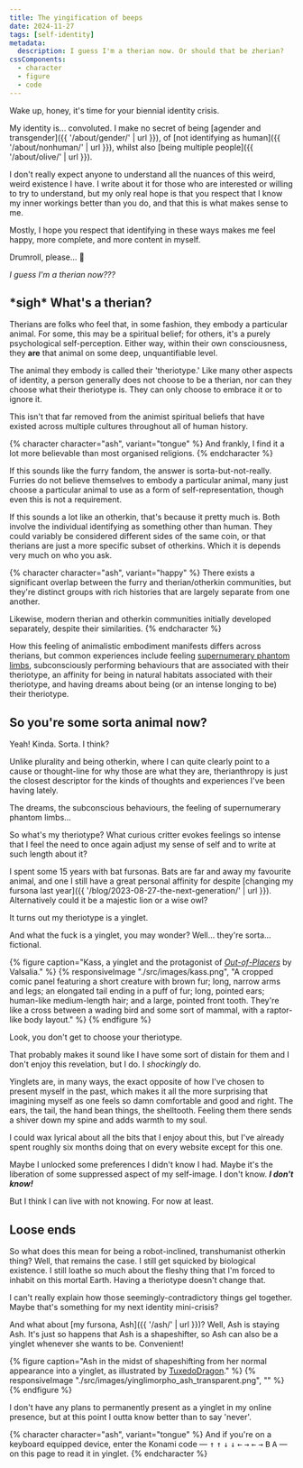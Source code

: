 ```yaml
---
title: The yingification of beeps
date: 2024-11-27
tags: [self-identity]
metadata:
  description: I guess I'm a therian now. Or should that be zherian?
cssComponents:
  - character
  - figure
  - code
---
```


Wake up, honey, it's time for your biennial identity crisis.

My identity is... convoluted. I make no secret of being [agender and transgender]({{ '/about/gender/' | url }}), of [not identifying as human]({{ '/about/nonhuman/' | url }}), whilst also [being multiple people]({{ '/about/olive/' | url }}).

I don't really expect anyone to understand all the nuances of this weird, weird existence I have. I write about it for those who are interested or willing to try to understand, but my only real hope is that you respect that I know my inner workings better than you do, and that this is what makes sense to me.

Mostly, I hope you respect that identifying in these ways makes me feel happy, more complete, and more content in myself.

Drumroll, please... 🥁

_I guess I'm a therian now???_

## \*sigh\* What's a therian?

Therians are folks who feel that, in some fashion, they embody a particular animal. For some, this may be a spiritual belief; for others, it's a purely psychological self-perception. Either way, within their own consciousness, they **are** that animal on some deep, unquantifiable level.

The animal they embody is called their 'theriotype.' Like many other aspects of identity, a person generally does not choose to be a therian, nor can they choose what their theriotype is. They can only choose to embrace it or to ignore it.

This isn't that far removed from the animist spiritual beliefs that have existed across multiple cultures throughout all of human history.

{% character character="ash", variant="tongue" %}
And frankly, I find it a lot more believable than most organised religions.
{% endcharacter %}

If this sounds like the furry fandom, the answer is sorta-but-not-really. Furries do not believe themselves to embody a particular animal, many just choose a particular animal to use as a form of self-representation, though even this is not a requirement.

If this sounds a lot like an otherkin, that's because it pretty much is. Both involve the individual identifying as something other than human. They could variably be considered different sides of the same coin, or that therians are just a more specific subset of otherkins. Which it is depends very much on who you ask.

{% character character="ash", variant="happy" %}
There exists a significant overlap between the furry and therian/otherkin communities, but they're distinct groups with rich histories that are largely separate from one another.

Likewise, modern therian and otherkin communities initially developed separately, despite their similarities.
{% endcharacter %}

How this feeling of animalistic embodiment manifests differs across therians, but common experiences include feeling [supernumerary phantom limbs](https://en.wikipedia.org/wiki/Supernumerary_phantom_limb), subconsciously performing behaviours that are associated with their theriotype, an affinity for being in natural habitats associated with their theriotype, and having dreams about being (or an intense longing to be) their theriotype.

## So you're some sorta animal now?

Yeah! Kinda. Sorta. I think?

Unlike plurality and being otherkin, where I can quite clearly point to a cause or thought-line for why those are what they are, therianthropy is just the closest descriptor for the kinds of thoughts and experiences I've been having lately.

The dreams, the subconscious behaviours, the feeling of supernumerary phantom limbs...

So what's my theriotype? What curious critter evokes feelings so intense that I feel the need to once again adjust my sense of self and to write at such length about it?

I spent some 15 years with bat fursonas. Bats are far and away my favourite animal, and one I still have a great personal affinity for despite [changing my fursona last year]({{ '/blog/2023-08-27-the-next-generation/' | url }}). Alternatively could it be a majestic lion or a wise owl?

It turns out my theriotype is a yinglet.

And what the fuck is a yinglet, you may wonder? Well... they're sorta... fictional.

{% figure caption="Kass, a yinglet and the protagonist of [_Out-of-Placers_](https://www.valsalia.com/) by Valsalia." %}
{% responsiveImage "./src/images/kass.png", "A cropped comic panel featuring a short creature with brown fur; long, narrow arms and legs; an elongated tail ending in a puff of fur; long, pointed ears; human-like medium-length hair; and a large, pointed front tooth. They're like a cross between a wading bird and some sort of mammal, with a raptor-like body layout." %}
{% endfigure %}

Look, you don't get to choose your theriotype.

That probably makes it sound like I have some sort of distain for them and I don't enjoy this revelation, but I do. I _shockingly_ do.

Yinglets are, in many ways, the exact opposite of how I've chosen to present myself in the past, which makes it all the more surprising that imagining myself as one feels so damn comfortable and good and right. The ears, the tail, the hand bean things, the shelltooth. Feeling them there sends a shiver down my spine and adds warmth to my soul.

I could wax lyrical about all the bits that I enjoy about this, but I've already spent roughly six months doing that on every website except for this one.

Maybe I unlocked some preferences I didn't know I had. Maybe it's the liberation of some suppressed aspect of my self-image. I don't know. **_I don't know!_**

But I think I can live with not knowing. For now at least.

## Loose ends

So what does this mean for being a robot-inclined, transhumanist otherkin thing? Well, that remains the case. I still get squicked by biological existence. I still loathe so much about the fleshy thing that I'm forced to inhabit on this mortal Earth. Having a theriotype doesn't change that.

I can't really explain how those seemingly-contradictory things gel together. Maybe that's something for my next identity mini-crisis?

And what about [my fursona, Ash]({{ '/ash/' | url }})? Well, Ash is staying Ash. It's just so happens that Ash is a shapeshifter, so Ash can also be a yinglet whenever she wants to be. Convenient!

{% figure caption="Ash in the midst of shapeshifting from her normal appearance into a yinglet, as illustrated by [TuxedoDragon](//tuxedodragon.art)." %}
{% responsiveImage "./src/images/yinglimorpho_ash_transparent.png", "" %}
{% endfigure %}

I don't have any plans to permanently present as a yinglet in my online presence, but at this point I outta know better than to say 'never'.

{% character character="ash", variant="tongue" %}
And if you're on a keyboard equipped device, enter the Konami code — <kbd>↑</kbd> <kbd>↑</kbd> <kbd>↓</kbd> <kbd>↓</kbd> <kbd>←</kbd> <kbd>→</kbd> <kbd>←</kbd> <kbd>→</kbd> <kbd>B</kbd> <kbd>A</kbd> — on this page to read it in yinglet.
{% endcharacter %}
